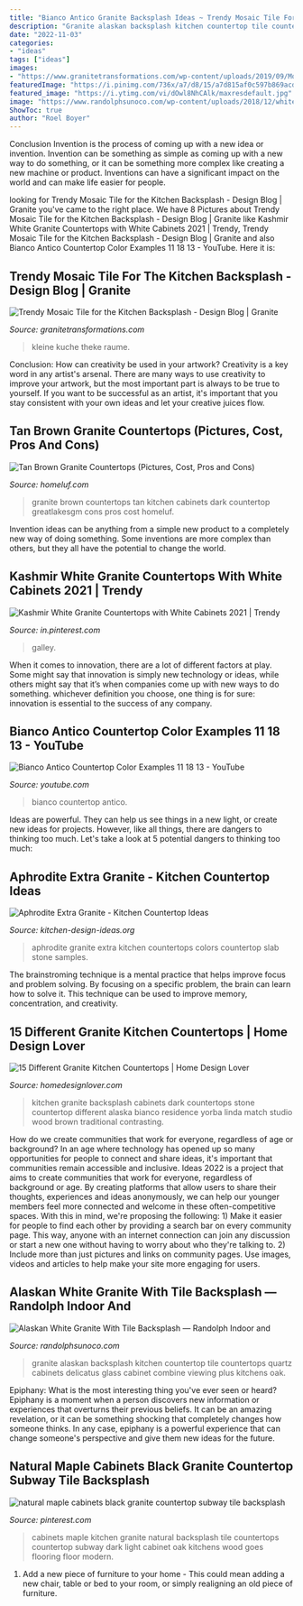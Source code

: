 ```yaml
---
title: "Bianco Antico Granite Backsplash Ideas ~ Trendy Mosaic Tile For The Kitchen Backsplash"
description: "Granite alaskan backsplash kitchen countertop tile countertops quartz cabinets delicatus glass cabinet combine viewing plus kitchens oak"
date: "2022-11-03"
categories:
- "ideas"
tags: ["ideas"]
images:
- "https://www.granitetransformations.com/wp-content/uploads/2019/09/Mosaic-Tile-Kitchen-Backsplash-Ideas-6.jpg"
featuredImage: "https://i.pinimg.com/736x/a7/d8/15/a7d815af0c597b869acd49f0db0b9d15.jpg"
featured_image: "https://i.ytimg.com/vi/dOwl8NhCAlk/maxresdefault.jpg"
image: "https://www.randolphsunoco.com/wp-content/uploads/2018/12/white-alaskan-granite-in-quartz.jpg"
ShowToc: true
author: "Roel Boyer"
---
```



Conclusion
Invention is the process of coming up with a new idea or invention. Invention can be something as simple as coming up with a new way to do something, or it can be something more complex like creating a new machine or product. Inventions can have a significant impact on the world and can make life easier for people.

	

		
looking for Trendy Mosaic Tile for the Kitchen Backsplash - Design Blog | Granite you've came to the right place. We have 8 Pictures about Trendy Mosaic Tile for the Kitchen Backsplash - Design Blog | Granite like Kashmir White Granite Countertops with White Cabinets 2021 | Trendy, Trendy Mosaic Tile for the Kitchen Backsplash - Design Blog | Granite and also Bianco Antico Countertop Color Examples 11 18 13 - YouTube. Here it is:
		
    
## Trendy Mosaic Tile For The Kitchen Backsplash - Design Blog | Granite

<img loading=lazy src="https://www.granitetransformations.com/wp-content/uploads/2019/09/Mosaic-Tile-Kitchen-Backsplash-Ideas-6.jpg" onerror="this.onerror=null;this.src='https://tse3.mm.bing.net/th?id=OIP.7Hwnyl4X3GJSjjzzzmG9oAHaJz&amp;pid=15.1';" alt="Trendy Mosaic Tile for the Kitchen Backsplash - Design Blog | Granite">

_Source: granitetransformations.com_

>kleine kuche theke raume. 

	

Conclusion: How can creativity be used in your artwork?
Creativity is a key word in any artist's arsenal. There are many ways to use creativity to improve your artwork, but the most important part is always to be true to yourself. If you want to be successful as an artist, it's important that you stay consistent with your own ideas and let your creative juices flow.

    
## Tan Brown Granite Countertops (Pictures, Cost, Pros And Cons)

<img loading=lazy src="https://i2.wp.com/homeluf.com/wp-content/uploads/2017/01/01-tan-brown-granite-countertops-with-dark-cabinets.jpg?resize=800%2C587&amp;ssl=1" onerror="this.onerror=null;this.src='https://tse4.mm.bing.net/th?id=OIP.LfEpnoVRkSuSoejc2dJeqQHaFb&amp;pid=15.1';" alt="Tan Brown Granite Countertops (Pictures, Cost, Pros and Cons)">

_Source: homeluf.com_

>granite brown countertops tan kitchen cabinets dark countertop greatlakesgm cons pros cost homeluf. 

	

Invention ideas can be anything from a simple new product to a completely new way of doing something. Some inventions are more complex than others, but they all have the potential to change the world.

    
## Kashmir White Granite Countertops With White Cabinets 2021 | Trendy

<img loading=lazy src="https://i.pinimg.com/736x/a7/d8/15/a7d815af0c597b869acd49f0db0b9d15.jpg" onerror="this.onerror=null;this.src='https://tse3.mm.bing.net/th?id=OIP.UOdWQMoAN_4gBjaURJRDUgHaJ4&amp;pid=15.1';" alt="Kashmir White Granite Countertops with White Cabinets 2021 | Trendy">

_Source: in.pinterest.com_

>galley. 

	

When it comes to innovation, there are a lot of different factors at play. Some might say that innovation is simply new technology or ideas, while others might say that it’s when companies come up with new ways to do something. whichever definition you choose, one thing is for sure: innovation is essential to the success of any company.

    
## Bianco Antico Countertop Color Examples 11 18 13 - YouTube

<img loading=lazy src="https://i.ytimg.com/vi/dOwl8NhCAlk/maxresdefault.jpg" onerror="this.onerror=null;this.src='https://tse1.mm.bing.net/th?id=OIP.6989cH-Bu2FV7V85VMiRgAHaEK&amp;pid=15.1';" alt="Bianco Antico Countertop Color Examples 11 18 13 - YouTube">

_Source: youtube.com_

>bianco countertop antico. 

	

Ideas are powerful. They can help us see things in a new light, or create new ideas for projects. However, like all things, there are dangers to thinking too much. Let's take a look at 5 potential dangers to thinking too much:

    
## Aphrodite Extra Granite - Kitchen Countertop Ideas

<img loading=lazy src="http://www.kitchen-design-ideas.org/images/aphrodite-extra-granite.jpg" onerror="this.onerror=null;this.src='https://tse4.mm.bing.net/th?id=OIP.TdrceUEfBmCfA22CE3eceAHaHa&amp;pid=15.1';" alt="Aphrodite Extra Granite - Kitchen Countertop Ideas">

_Source: kitchen-design-ideas.org_

>aphrodite granite extra kitchen countertops colors countertop slab stone samples. 

	

The brainstroming technique is a mental practice that helps improve focus and problem solving. By focusing on a specific problem, the brain can learn how to solve it. This technique can be used to improve memory, concentration, and creativity.

    
## 15 Different Granite Kitchen Countertops | Home Design Lover

<img loading=lazy src="https://homedesignlover.com/wp-content/uploads/2013/10/6-Stone-Studio.jpg" onerror="this.onerror=null;this.src='https://tse3.mm.bing.net/th?id=OIP.yBc236ierf-lg4TUR-XhhgHaFg&amp;pid=15.1';" alt="15 Different Granite Kitchen Countertops | Home Design Lover">

_Source: homedesignlover.com_

>kitchen granite backsplash cabinets dark countertops stone countertop different alaska bianco residence yorba linda match studio wood brown traditional contrasting. 

	

How do we create communities that work for everyone, regardless of age or background?
In an age where technology has opened up so many opportunities for people to connect and share ideas, it's important that communities remain accessible and inclusive. Ideas 2022 is a project that aims to create communities that work for everyone, regardless of background or age. By creating platforms that allow users to share their thoughts, experiences and ideas anonymously, we can help our younger members feel more connected and welcome in these often-competitive spaces. With this in mind, we're proposing the following: 1) Make it easier for people to find each other by providing a search bar on every community page. This way, anyone with an internet connection can join any discussion or start a new one without having to worry about who they're talking to. 2) Include more than just pictures and links on community pages. Use images, videos and articles to help make your site more engaging for users.

    
## Alaskan White Granite With Tile Backsplash — Randolph Indoor And

<img loading=lazy src="https://www.randolphsunoco.com/wp-content/uploads/2018/12/white-alaskan-granite-in-quartz.jpg" onerror="this.onerror=null;this.src='https://tse1.mm.bing.net/th?id=OIP.5X4FhWrnBnAzVaf5TjbTYgHaE7&amp;pid=15.1';" alt="Alaskan White Granite With Tile Backsplash — Randolph Indoor and">

_Source: randolphsunoco.com_

>granite alaskan backsplash kitchen countertop tile countertops quartz cabinets delicatus glass cabinet combine viewing plus kitchens oak. 

	

Epiphany: What is the most interesting thing you've ever seen or heard?
Epiphany is a moment when a person discovers new information or experiences that overturns their previous beliefs. It can be an amazing revelation, or it can be something shocking that completely changes how someone thinks. In any case, epiphany is a powerful experience that can change someone's perspective and give them new ideas for the future.

    
## Natural Maple Cabinets Black Granite Countertop Subway Tile Backsplash

<img loading=lazy src="https://i.pinimg.com/736x/02/30/3c/02303ca4b612a692ec6cbdee96f75f5a--black-granite-countertops-maple-cabinets.jpg" onerror="this.onerror=null;this.src='https://tse3.mm.bing.net/th?id=OIP.fXrK2Q_B8yR98go-oaP7UAHaFj&amp;pid=15.1';" alt="natural maple cabinets black granite countertop subway tile backsplash">

_Source: pinterest.com_

>cabinets maple kitchen granite natural backsplash tile countertops countertop subway dark light cabinet oak kitchens wood goes flooring floor modern. 

	

1. Add a new piece of furniture to your home - This could mean adding a new chair, table or bed to your room, or simply realigning an old piece of furniture.

